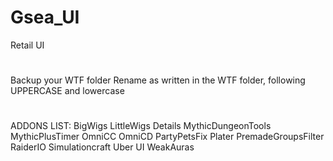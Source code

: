 # Gsea_UI
Retail UI
#
Backup your WTF folder
Rename as written in the WTF folder, following UPPERCASE and lowercase
#
ADDONS LIST:
BigWigs
LittleWigs
Details
MythicDungeonTools
MythicPlusTimer
OmniCC
OmniCD
PartyPetsFix
Plater
PremadeGroupsFilter
RaiderIO
Simulationcraft
Uber UI
WeakAuras
